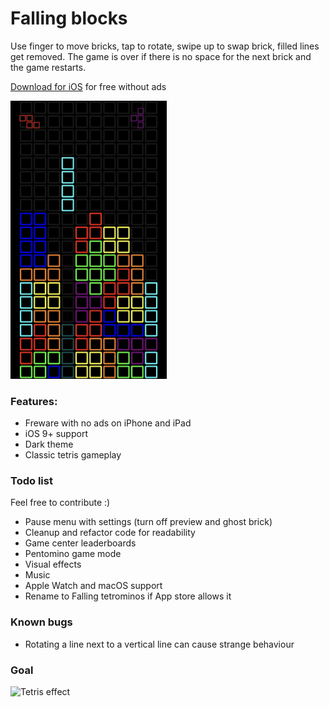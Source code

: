 #  Falling blocks

Use finger to move bricks, tap to rotate, swipe up to swap brick, filled lines get removed.
The game is over if there is no space for the next brick and the game restarts.

[Download for iOS](https://apps.apple.com/no/app/falling-squares/id1494243191) for free without ads

<img src="https://raw.githubusercontent.com/olavsalhus/Falling-blocks/master/screenshot.png" alt="screenshot" width="250"/>

### Features:
- Freware with no ads on iPhone and iPad
- iOS 9+ support
- Dark theme
- Classic tetris gameplay

### Todo list
Feel free to contribute :)
- Pause menu with settings (turn off preview and ghost brick)
- Cleanup and refactor code for readability
- Game center leaderboards
- Pentomino game mode
- Visual effects
- Music
- Apple Watch and macOS support
- Rename to Falling tetrominos if App store allows it

### Known bugs
- Rotating a line next to a vertical line can cause strange behaviour

### Goal

<img alt="Tetris effect" src="https://mk0uploadvrcom4bcwhj.kinstacdn.com/wp-content/uploads/2019/07/tetris-effect-vr-2.jpg" />
